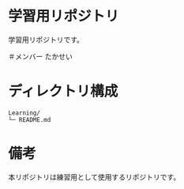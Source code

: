 # 学習用リポジトリ
学習用リポジトリです。

＃メンバー
たかせい</s></s></s></s></s></s></s></s>
</s></s></s></s></s></s></s></s>

# ディレクトリ構成
```
Learning/
└─ README.md
```

# 備考
本リポジトリは練習用として使用するリポジトリです。
